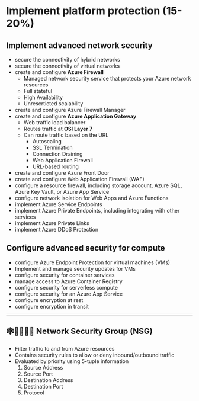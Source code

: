 # Implement platform protection (15-20%)
## Implement advanced network security
+ secure the connectivity of hybrid networks
+ secure the connectivity of virtual networks
+ create and configure **Azure Firewall**
    - Managed network security service that protects your Azure network resources
    - Full stateful
    - High Availability
    - Unrescrticted scalability
+ create and configure Azure Firewall Manager
+ create and configure **Azure Application Gateway**
    - Web traffic load balancer
    - Routes traffic at **OSI Layer 7**
    - Can route traffic based on the URL
        - Autoscaling
        - SSL Termination
        - Connection Draining
        - Web Application Firewall
        - URL-based routing
+ create and configure Azure Front Door
+ create and configure Web Application Firewall (WAF)
+ configure a resource firewall, including storage account, Azure SQL, Azure Key Vault, or Azure App Service
+ configure network isolation for Web Apps and Azure Functions
+ implement Azure Service Endpoints
+ implement Azure Private Endpoints, including integrating with other services
+ implement Azure Private Links
+ implement Azure DDoS Protection

## Configure advanced security for compute
+ configure Azure Endpoint Protection for virtual machines (VMs)
+ Implement and manage security updates for VMs
+ configure security for container services
+ manage access to Azure Container Registry
+ configure security for serverless compute
+ configure security for an Azure App Service
+ configure encryption at rest
+ configure encryption in transit

- - -

## 🕸️👨‍👨‍👧‍👦 Network Security Group (NSG)
+ Filter traffic to and from Azure resources
+ Contains security rules to allow or deny inbound/outbound traffic
+ Evaluated by priority using 5-tuple information
  1. Source Address
  2. Source Port
  3. Destination Address
  4. Destination Port
  5. Protocol
